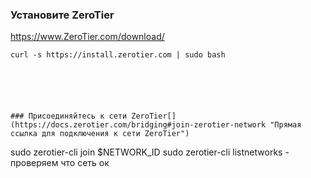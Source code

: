 ### Установите ZeroTier[](https://docs.zerotier.com/bridging#install-zerotier "Прямая ссылка для установки ZeroTier")

https://www.ZeroTier.com/download/

```
curl -s https://install.zerotier.com | sudo bash






### Присоединяйтесь к сети ZeroTier[](https://docs.zerotier.com/bridging#join-zerotier-network "Прямая ссылка для подключения к сети ZeroTier")

```
sudo zerotier-cli join $NETWORK_ID
sudo zerotier-cli listnetworks - проверяем что сеть ок